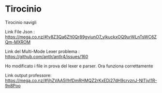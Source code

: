 # Tirocinio
Tirocinio navigli

Link File Json : https://mega.co.nz/#!v8Z3Qa6Z!t0Qr89gyiunO7_ylkuckxOQ9urWLnTsWC6ZQm-MXROM

Link del Multi-Mode Lexer problema : https://github.com/antlr/antlr4/issues/160

Ho modificato i file in prova del lexer e parser. Ora funziona correttamente

Link output professore: https://mega.co.nz/#!jhZVAA5I!hfDmRHMQZ2rKxEDi27dH9crvznJ-NlTjvI1R-9n8Poo
